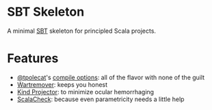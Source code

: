 SBT Skeleton
============

A minimal [SBT](http://www.scala-sbt.org/) skeleton for principled Scala projects.

Features
========

* [@tpolecat](https://github.com/tpolecat)'s [compile options](http://tpolecat.github.io/2014/04/11/scalac-flags.html): all of the flavor with none of the guilt
* [Wartremover](https://github.com/typelevel/wartremover): keeps you honest
* [Kind Projector](https://github.com/non/kind-projector): to minimize ocular hemorrhaging
* [ScalaCheck](http://scalacheck.org/): because even parametricity needs a little help

